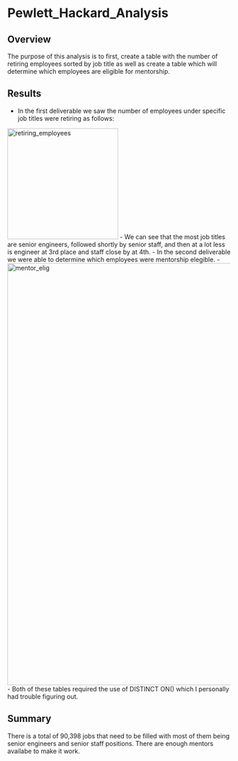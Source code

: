 # Pewlett_Hackard_Analysis

## Overview
The purpose of this analysis is to first, create a table with the number of retiring employees sorted by job title as well as create a table which will determine which employees are eligible for mentorship. 

## Results
 - In the first deliverable we saw the number of employees under specific job titles were retiring as follows: 
 <img width="250" alt="retiring_employees" src="https://user-images.githubusercontent.com/36337626/136737191-b3c0d339-9a03-4d21-ac79-350ad7b023f8.png">
 - We can see that the most job titles are senior engineers, followed shortly by senior staff, and then at a lot less is engineer at 3rd place and staff close by at 4th.
 - In the second deliverable we were able to determine which employees were mentorship elegible. 
 - <img width="951" alt="mentor_elig" src="https://user-images.githubusercontent.com/36337626/136737334-2d146e09-bced-4a3a-ac4a-8ff22cb512df.png">
 - Both of these tables required the use of DISTINCT ON() which I personally had trouble figuring out.

## Summary

There is a total of 90,398 jobs that need to be filled with most of them being senior engineers and senior staff positions. There are enough mentors availabe to make it work. 
